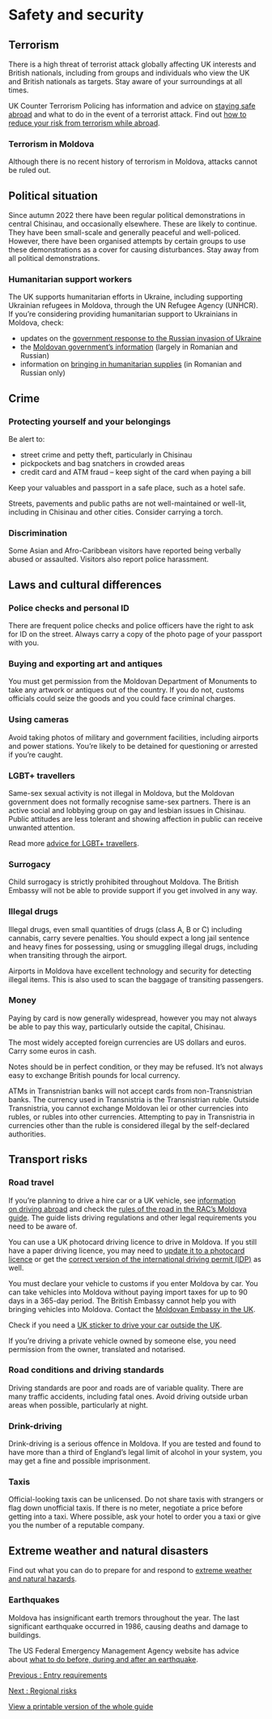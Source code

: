 # Safety and security

## Terrorism

There is a high threat of terrorist attack globally affecting UK interests and British nationals, including from groups and individuals who view the UK and British nationals as targets. Stay aware of your surroundings at all times.

UK Counter Terrorism Policing has information and advice on [staying safe abroad](https://www.counterterrorism.police.uk/safetyadvice/) and what to do in the event of a terrorist attack. Find out [how to reduce your risk from terrorism while abroad](https://www.gov.uk/guidance/reduce-your-risk-from-terrorism-while-abroad).

### Terrorism in Moldova

Although there is no recent history of terrorism in Moldova, attacks cannot be ruled out.

## Political situation

Since autumn 2022 there have been regular political demonstrations in central Chisinau, and occasionally elsewhere. These are likely to continue. They have been small-scale and generally peaceful and well-policed. However, there have been organised attempts by certain groups to use these demonstrations as a cover for causing disturbances. Stay away from all political demonstrations.

### Humanitarian support workers

The UK supports humanitarian efforts in Ukraine, including supporting Ukrainian refugees in Moldova, through the UN Refugee Agency (UNHCR). If you’re considering providing humanitarian support to Ukrainians in Moldova, check:

* updates on the [government response to the Russian invasion of Ukraine](https://ukstandswithukraine.campaign.gov.uk/)
* the [Moldovan government’s information](https://dopomoga.gov.md/) (largely in Romanian and Russian)
* information on [bringing in humanitarian supplies](https://dopomoga.gov.md/humanitarian-aid-import) (in Romanian and Russian only)

## Crime

### Protecting yourself and your belongings

Be alert to:

* street crime and petty theft, particularly in Chisinau
* pickpockets and bag snatchers in crowded areas
* credit card and ATM fraud – keep sight of the card when paying a bill

Keep your valuables and passport in a safe place, such as a hotel safe.

Streets, pavements and public paths are not well-maintained or well-lit, including in Chisinau and other cities. Consider carrying a torch.

### Discrimination

Some Asian and Afro-Caribbean visitors have reported being verbally abused or assaulted. Visitors also report police harassment.

## Laws and cultural differences

### Police checks and personal ID

There are frequent police checks and police officers have the right to ask for ID on the street. Always carry a copy of the photo page of your passport with you.

### Buying and exporting art and antiques

You must get permission from the Moldovan Department of Monuments to take any artwork or antiques out of the country. If you do not, customs officials could seize the goods and you could face criminal charges.

### Using cameras

Avoid taking photos of military and government facilities, including airports and power stations. You’re likely to be detained for questioning or arrested if you’re caught.

### LGBT+ travellers

Same-sex sexual activity is not illegal in Moldova, but the Moldovan government does not formally recognise same-sex partners. There is an active social and lobbying group on gay and lesbian issues in Chisinau. Public attitudes are less tolerant and showing affection in public can receive unwanted attention.

Read more [advice for LGBT+ travellers](https://www.gov.uk/lesbian-gay-bisexual-and-transgender-foreign-travel-advice).

### Surrogacy

Child surrogacy is strictly prohibited throughout Moldova. The British Embassy will not be able to provide support if you get involved in any way.

### Illegal drugs

Illegal drugs, even small quantities of drugs (class A, B or C) including cannabis, carry severe penalties. You should expect a long jail sentence and heavy fines for possessing, using or smuggling illegal drugs, including when transiting through the airport.

Airports in Moldova have excellent technology and security for detecting illegal items. This is also used to scan the baggage of transiting passengers.

### Money

Paying by card is now generally widespread, however you may not always be able to pay this way, particularly outside the capital, Chisinau.

The most widely accepted foreign currencies are US dollars and euros. Carry some euros in cash.

Notes should be in perfect condition, or they may be refused. It’s not always easy to exchange British pounds for local currency.

ATMs in Transnistrian banks will not accept cards from non-Transnistrian banks. The currency used in Transnistria is the Transnistrian ruble. Outside Transnistria, you cannot exchange Moldovan lei or other currencies into rubles, or rubles into other currencies. Attempting to pay in Transnistria in currencies other than the ruble is considered illegal by the self-declared authorities.

## Transport risks

### Road travel

If you’re planning to drive a hire car or a UK vehicle, see [information on driving abroad](https://www.gov.uk/driving-abroad) and check the [rules of the road in the RAC’s Moldova guide](https://www.rac.co.uk/drive/travel/country/moldova/). The guide lists driving regulations and other legal requirements you need to be aware of.

You can use a UK photocard driving licence to drive in Moldova. If you still have a paper driving licence, you may need to [update it to a photocard licence](https://www.gov.uk/exchange-paper-driving-licence) or get the [correct version of the international driving permit (IDP)](https://www.gov.uk/driving-abroad/international-driving-permit) as well.

You must declare your vehicle to customs if you enter Moldova by car. You can take vehicles into Moldova without paying import taxes for up to 90 days in a 365-day period. The British Embassy cannot help you with bringing vehicles into Moldova. Contact the [Moldovan Embassy in the UK](https://regatulunit.mfa.gov.md/en).

Check if you need a [UK sticker to drive your car outside the UK](https://www.gov.uk/displaying-number-plates/flags-identifiers-and-stickers).

If you’re driving a private vehicle owned by someone else, you need permission from the owner, translated and notarised.

### Road conditions and driving standards

Driving standards are poor and roads are of variable quality. There are many traffic accidents, including fatal ones. Avoid driving outside urban areas when possible, particularly at night.

### Drink-driving

Drink-driving is a serious offence in Moldova. If you are tested and found to have more than a third of England’s legal limit of alcohol in your system, you may get a fine and possible imprisonment.

### Taxis

Official-looking taxis can be unlicensed. Do not share taxis with strangers or flag down unofficial taxis. If there is no meter, negotiate a price before getting into a taxi. Where possible, ask your hotel to order you a taxi or give you the number of a reputable company.

## Extreme weather and natural disasters

Find out what you can do to prepare for and respond to [extreme weather and natural hazards](https://www.gov.uk/guidance/tropical-cyclones).

### Earthquakes

Moldova has insignificant earth tremors throughout the year. The last significant earthquake occurred in 1986, causing deaths and damage to buildings.

The US Federal Emergency Management Agency website has advice about [what to do before, during and after an earthquake](https://www.ready.gov/earthquakes).

[Previous
:
Entry requirements](/foreign-travel-advice/moldova/entry-requirements)

[Next
:
Regional risks](/foreign-travel-advice/moldova/regional-risks)

[View a printable version of the whole guide](/foreign-travel-advice/moldova/print)